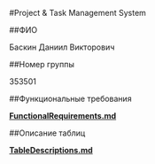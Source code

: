 #Project & Task Management System

##ФИО

Баскин Даниил Викторович

##Номер группы

353501

##Функциональные требования

[**FunctionalRequirements.md**](./FunctionalRequirements.md)

##Описание таблиц

[**TableDescriptions.md**](./TableDescriptions.md)